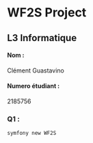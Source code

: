 # WF2S Project

## L3 Informatique

#### Nom : 
Clément Guastavino
#### Numero étudiant :
2185756

### Q1 :
````shell
symfony new WF2S